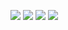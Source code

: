 <a href="https://sheepbelldoor.notion.site/Name-0465d23c84ba4c0db5e36052cb45cd72" target="_blank"><img src="https://img.shields.io/badge/My_Notion_Blog-000000?style=flat-square&logo=Notion&logoColor=FFFFFF"/></a>
<a href="https://velog.io/@sheepbelldoor" target="_blank"><img src="https://img.shields.io/badge/sheepbelldoor.log-20C997?style=flat-square&logo=Velog&logoColor=FFFFFF"/></a>
<a href="https://instagram.com/sheep_bell_door_?igshid=YzgyMTM2MGM=" target="_blank"><img src="https://img.shields.io/badge/sheep_bell_door_-E4405F?style=flat-square&logo=Instagram&logoColor=FFFFFF"/></a>
<a href="https://mail.google.com/" target="_blank"><img src="https://img.shields.io/badge/sheepbelldoor.dev@gmail.com-EA4335?style=flat-square&logo=Gmail&logoColor=FFFFFF"/></a>
